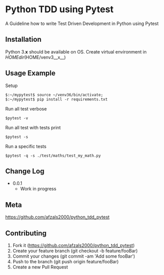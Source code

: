 # Python TDD using Pytest
A Guideline how to write Test Driven Development in Python using Pytest

## Installation
Python 3.__x__ should be available on OS. Create virtual environment in $HOME dir ($HOME/venv3__x__) 

## Usage Example
Setup
```
$:~/mypytest$ source ~/venv36/bin/activate;
$:~/mypytest$ pip install -r requirements.txt
```

Run all test verbose
```
$pytest -v
```

Run all test with tests print
```
$pytest -s
```

Run a specific tests
```
$pytest -q -s ./test/maths/test_my_math.py
```

## Change Log
* 0.0.1
   * Work in progress

## Meta
https://github.com/afzals2000/python_tdd_pytest

## Contributing
1. Fork it (https://github.com/afzals2000/python_tdd_pytest)
2. Create your feature branch (git checkout -b feature/fooBar)
3. Commit your changes (git commit -am 'Add some fooBar')
4. Push to the branch (git push origin feature/fooBar)
5. Create a new Pull Request